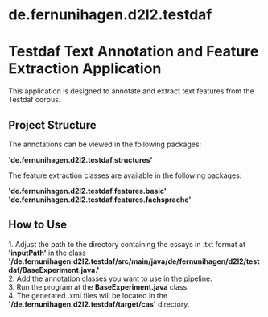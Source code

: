 # de.fernunihagen.d2l2.testdaf
<h1>Testdaf Text Annotation and Feature Extraction Application</h1>
<p>This application is designed to annotate and extract text features from the Testdaf corpus.</p>

<h2>Project Structure</h2>
<p>The annotations can be viewed in the following packages:</p>
<b>'de.fernunihagen.d2l2.testdaf.structures'</b> <br>
<p>The feature extraction classes are available in the following packages:</p>
<b>'de.fernunihagen.d2l2.testdaf.features.basic'</b> <br>
<b>'de.fernunihagen.d2l2.testdaf.features.fachsprache'</b>
<h2>How to Use</h2>
1. Adjust the path to the directory containing the essays in .txt format at <b>'inputPath'</b> in the class
<b>'/de.fernunihagen.d2l2.testdaf/src/main/java/de/fernunihagen/d2l2/testdaf/BaseExperiment.java.'</b> <br>
2. Add the annotation classes you want to use in the pipeline. <br>
3. Run the program at the <b>BaseExperiment.java</b> class. <br>
4. The generated .xmi files will be located in the <b>'/de.fernunihagen.d2l2.testdaf/target/cas'</b> directory. 
